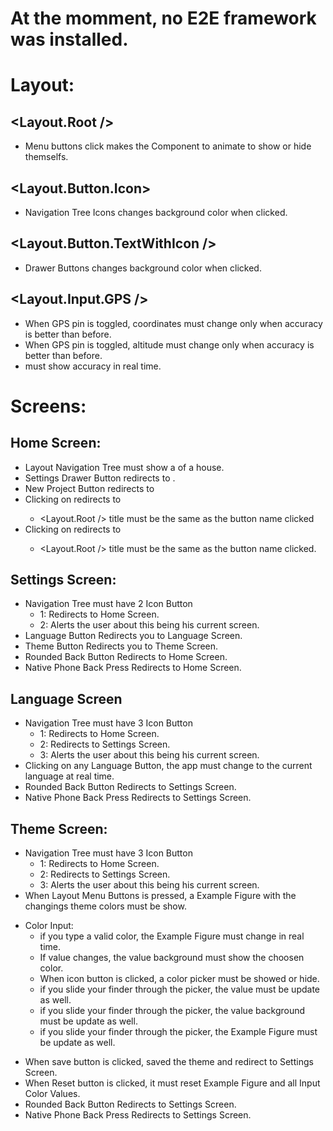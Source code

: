 # At the momment, no E2E framework was installed.





# Layout:

## <Layout.Root />
- Menu buttons click makes the <Drawer /> Component to animate to show or hide themselfs.

## <Layout.Button.Icon>
- Navigation Tree Icons changes background color when clicked.

## <Layout.Button.TextWithIcon />
- Drawer Buttons changes background color when clicked.

## <Layout.Input.GPS />
- When GPS pin is toggled, coordinates must change only when accuracy is better than before.
- When GPS pin is toggled, altitude must change only when accuracy is better than before.
- must show accuracy in real time.





# Screens:
## Home Screen:
- Layout Navigation Tree must show a <IconButton /> of a house.
- Settings Drawer Button redirects to <SettingsScreen />.
- New Project Button redirects to <ProjectCreationScreen /> 
- Clicking on <LastProjectButton /> redirects to <ProjectScreen />
  - <Layout.Root /> title must be the same as the button name clicked
- Clicking on <ProjectButton /> redirects to <ProjectScreen />
  - <Layout.Root /> title must be the same as the button name clicked.

## Settings Screen:
- Navigation Tree must have 2 Icon Button
  - 1: Redirects to Home Screen.
  - 2: Alerts the user about this being his current screen.
- Language Button Redirects you to Language Screen.
- Theme Button Redirects you to Theme Screen.
- Rounded Back Button Redirects to Home Screen.
- Native Phone Back Press Redirects to Home Screen.

## Language Screen
- Navigation Tree must have 3 Icon Button
  - 1: Redirects to Home Screen.
  - 2: Redirects to Settings Screen.
  - 3: Alerts the user about this being his current screen.
- Clicking on any Language Button, the app must change to the current language at real time.
- Rounded Back Button Redirects to Settings Screen.
- Native Phone Back Press Redirects to Settings Screen.

## Theme Screen:
- Navigation Tree must have 3 Icon Button
  - 1: Redirects to Home Screen.
  - 2: Redirects to Settings Screen.
  - 3: Alerts the user about this being his current screen.
- When Layout Menu Buttons is pressed, a Example Figure with the changings theme colors must be show.
+ Color Input:
  - if you type a valid color, the Example Figure must change in real time.
  - If value changes, the value background must show the choosen color.
  - When icon button is clicked, a color picker must be showed or hide.
  - if you slide your finder through the picker, the value must be update as well. 
  - if you slide your finder through the picker, the value background must be update as well.
  - if you slide your finder through the picker, the Example Figure must be update as well.
- When save button is clicked, saved the theme and redirect to Settings Screen.
- When Reset button is clicked, it must reset Example Figure and all Input Color Values.
- Rounded Back Button Redirects to Settings Screen.
- Native Phone Back Press Redirects to Settings Screen.
